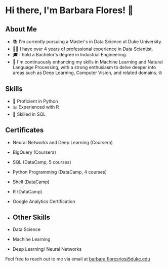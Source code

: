 # Hi there, I'm Barbara Flores! 👋

## About Me
- 📚 I'm currently pursuing a Master's in Data Science at Duke University.
- 👩‍💻 I have over 4 years of professional experience in Data Scientist.
- 🎓 I hold a Bachelor's degree in Industrial Engineering.
- 🚀 I'm continuously enhancing my skills in Machine Learning and Natural Language Processing, with a strong enthusiasm to delve deeper into areas such as Deep Learning, Computer Vision, and related domains. 🌐

## Skills
- 🐍 Proficient in Python
- 📊 Experienced with R
- 💾 Skilled in SQL

## Certificates
- Neural Networks and Deep Learning (Coursera)
- BigQuery (Coursera)
- SQL (DataCamp, 5 courses)
- Python Programming (DataCamp, 4 courses)
- Shell (DataCamp)
- R (DataCamp)
- Google Analytics Certification

- ## Other Skills
- Data Science
- Machine Learning
- Deep Learning/ Neural Networks
  

Feel free to reach out to me via email at barbara.floresrios@duke.edu

<!---
BarbaraPFloresRios/BarbaraPFloresRios is a ✨ special ✨ repository because its `README.md` (this file) appears on your GitHub profile.
You can click the Preview link to take a look at your changes.
--->
